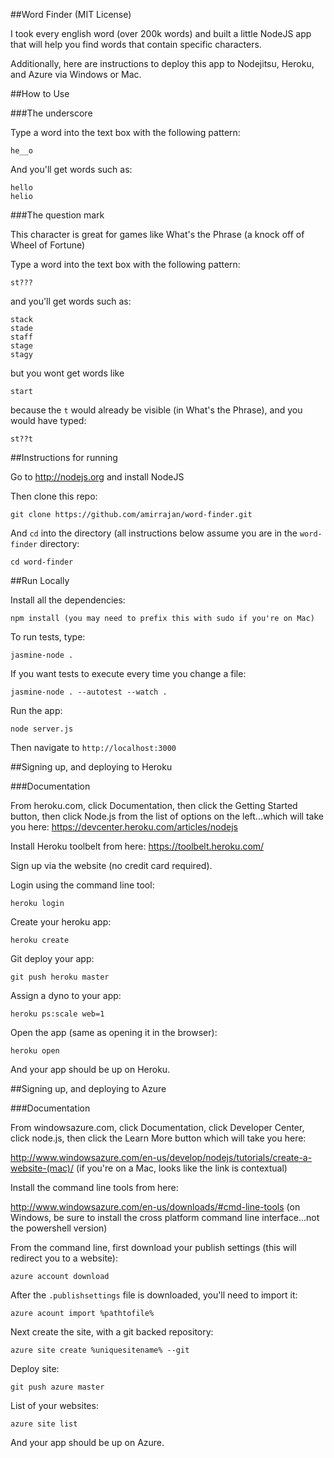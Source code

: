 ##Word Finder (MIT License)

I took every english word (over 200k words) and built a little NodeJS app that will help you find words that contain specific characters.

Additionally, here are instructions to deploy this app to Nodejitsu, Heroku, and Azure via Windows or Mac.

##How to Use

###The underscore

Type a word into the text box with the following pattern:

    he__o

And you'll get words such as:

    hello
    helio

###The question mark

This character is great for games like What's the Phrase (a knock off of Wheel of Fortune)

Type a word into the text box with the following pattern:

    st???

and you'll get words such as:

    stack
    stade
    staff
    stage
    stagy

but you wont get words like

    start

because the `t` would already be visible (in What's the Phrase), and you would have typed:

    st??t

##Instructions for running

Go to http://nodejs.org and install NodeJS

Then clone this repo:

    git clone https://github.com/amirrajan/word-finder.git

And `cd` into the directory (all instructions below assume you are in the `word-finder` directory:

    cd word-finder

##Run Locally

Install all the dependencies:

    npm install (you may need to prefix this with sudo if you're on Mac)

To run tests, type:

    jasmine-node .

If you want tests to execute every time you change a file:

    jasmine-node . --autotest --watch .

Run the app:

    node server.js

Then navigate to `http://localhost:3000`

##Signing up, and deploying to Heroku

###Documentation

From heroku.com, click Documentation, then click the Getting Started button, then click Node.js from the list of options on the left...which will take you here: https://devcenter.heroku.com/articles/nodejs 

Install Heroku toolbelt from here: https://toolbelt.heroku.com/

Sign up via the website (no credit card required).

Login using the command line tool:

    heroku login

Create your heroku app:

    heroku create

Git deploy your app:

    git push heroku master

Assign a dyno to your app:

    heroku ps:scale web=1

Open the app (same as opening it in the browser):

    heroku open

And your app should be up on Heroku.

##Signing up, and deploying to Azure

###Documentation

From windowsazure.com, click Documentation, click Developer Center, click node.js, then click the Learn More button which will take you here:

http://www.windowsazure.com/en-us/develop/nodejs/tutorials/create-a-website-(mac)/ (if you're on a Mac, looks like the link is contextual)

Install the command line tools from here:

http://www.windowsazure.com/en-us/downloads/#cmd-line-tools (on Windows, be sure to install the cross platform command line interface...not the powershell version)

From the command line, first download your publish settings (this will redirect you to a website):

    azure account download

After the `.publishsettings` file is downloaded, you'll need to import it:

    azure acount import %pathtofile%

Next create the site, with a git backed repository:
    
    azure site create %uniquesitename% --git

Deploy site:

    git push azure master

List of your websites:

    azure site list

And your app should be up on Azure.

